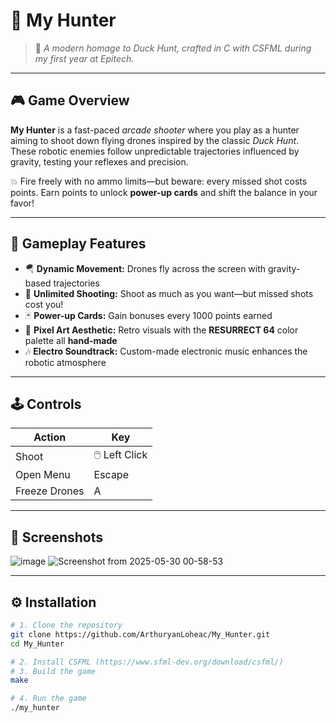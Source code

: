 # 🦆 My Hunter

> 🎯 *A modern homage to Duck Hunt, crafted in C with CSFML during my first year at Epitech.*

---

## 🎮 Game Overview

**My Hunter** is a fast-paced *arcade shooter* where you play as a hunter aiming to shoot down flying drones inspired by the classic *Duck Hunt*.  
These robotic enemies follow unpredictable trajectories influenced by gravity, testing your reflexes and precision.

💥 Fire freely with no ammo limits—but beware: every missed shot costs points. Earn points to unlock **power-up cards** and shift the balance in your favor!

---

## 🧩 Gameplay Features

- 🪂 **Dynamic Movement:** Drones fly across the screen with gravity-based trajectories
- 🔫 **Unlimited Shooting:** Shoot as much as you want—but missed shots cost you!
- 🃏 **Power-up Cards:** Gain bonuses every 1000 points earned
- 🎨 **Pixel Art Aesthetic:** Retro visuals with the **RESURRECT 64** color palette all **hand-made**
- 🎶 **Electro Soundtrack:** Custom-made electronic music enhances the robotic atmosphere

---

## 🕹️ Controls

| Action          | Key             |
|-----------------|------------------|
| Shoot           | 🖱️ Left Click     |
| Open Menu       | Escape           |
| Freeze Drones   | A                |

---

## 📸 Screenshots

![image](https://github.com/user-attachments/assets/ec6fc9a5-23a6-4a02-ae99-67fc95c3f897)
![Screenshot from 2025-05-30 00-58-53](https://github.com/user-attachments/assets/72796342-69c4-4dbe-967b-699fcf89e777)

---

## ⚙️ Installation

```bash
# 1. Clone the repository
git clone https://github.com/ArthuryanLoheac/My_Hunter.git
cd My_Hunter

# 2. Install CSFML (https://www.sfml-dev.org/download/csfml/)
# 3. Build the game
make

# 4. Run the game
./my_hunter
```
